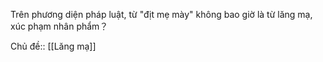 Trên phương diện pháp luật, từ "địt mẹ mày" không bao giờ là từ lăng mạ, xúc phạm nhân phẩm？

Chủ đề:: [[Lăng mạ]]
